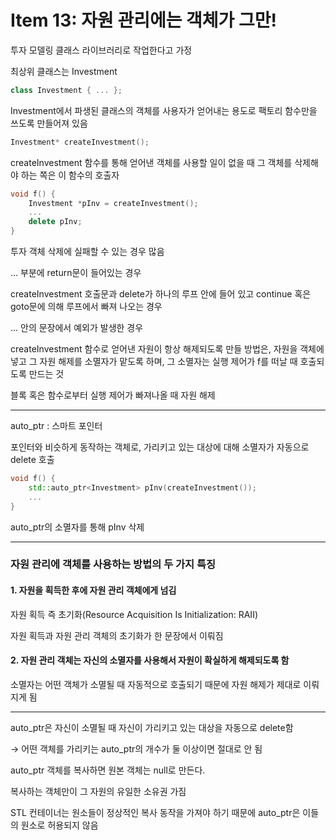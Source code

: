 # Item 13: 자원 관리에는 객체가 그만!

투자 모델링 클래스 라이브러리로 작업한다고 가정

최상위 클래스는 Investment

```c++
class Investment { ... };
```

Investment에서 파생된 클래스의 객체를 사용자가 얻어내는 용도로 팩토리 함수만을 쓰도록 만들어져 있음

```c++
Investment* createInvestment();
```

createInvestment 함수를 통해 얻어낸 객체를 사용할 일이 없을 때 그 객체를 삭제해야 하는 쪽은 이 함수의 호출자

```c++
void f() {
    Investment *pInv = createInvestment();
    ...
    delete pInv;
}
```

투자 객체 삭제에 실패할 수 있는 경우 많음

... 부분에 return문이 들어있는 경우

createInvestment 호출문과 delete가 하나의 루프 안에 들어 있고 continue 혹은 goto문에 의해 루프에서 빠져 나오는 경우

... 안의 문장에서 예외가 발생한 경우

createInvestment 함수로 얻어낸 자원이 항상 해제되도록 만들 방법은, 자원을 객체에 넣고 그 자원 해제를 소멸자가 맡도록 하며, 그 소멸자는 실행 제어가 f를 떠날 때 호출되도록 만드는 것

블록 혹은 함수로부터 실행 제어가 빠져나올 때 자원 해제

---

auto_ptr : 스마트 포인터

포인터와 비슷하게 동작하는 객체로, 가리키고 있는 대상에 대해 소멸자가 자동으로 delete 호출

```c++
void f() {
    std::auto_ptr<Investment> pInv(createInvestment());
    ...
}
```

auto_ptr의 소멸자를 통해 pInv 삭제

---

### 자원 관리에 객체를 사용하는 방법의 두 가지 특징

#### 1. 자원을 획득한 후에 자원 관리 객체에게 넘김

자원 획득 즉 초기화(Resource Acquisition Is Initialization: RAII)

자원 획득과 자원 관리 객체의 초기화가 한 문장에서 이뤄짐

#### 2. 자원 관리 객체는 자신의 소멸자를 사용해서 자원이 확실하게 해제되도록 함

소멸자는 어떤 객체가 소멸될 때 자동적으로 호출되기 때문에 자원 해제가 제대로 이뤄지게 됨

---

auto_ptr은 자신이 소멸될 때 자신이 가리키고 있는 대상을 자동으로 delete함

→ 어떤 객체를 가리키는 auto_ptr의 개수가 둘 이상이면 절대로 안 됨

auto_ptr 객체를 복사하면 원본 객체는 null로 만든다.

복사하는 객체만이 그 자원의 유일한 소유권 가짐

STL 컨테이너는 원소들이 정상적인 복사 동작을 가져야 하기 때문에 auto_ptr은 이들의 원소로 허용되지 않음

